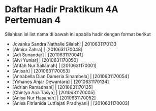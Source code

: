 # Daftar Hadir Praktikum 4A Pertemuan 4
Silahkan isi list nama di bawah ini apabila hadir dengan format berikut

- Jovanka Sandra Nathalie Silalahi | 2010631170133
- [Almira Zahra] | [2010631170048]
- [Adi Sunandar] | [2010631170041]
- [Alvi Yuniar] | [2010631170050]
- [Afifah Nur Sallamah] | [2010631170001]
- [Anisah] | [2010631170053]
- [Annabella Dian Dameria Sinambela] | [2010631170054]
- [Yohanes Anjar Dewantara] | [2010631170134]
- [Adrian Ramadhani] | [2010631170135]
- [Chintya Ana Tasya] | [2010631170005]
- [Anisa Nur Hasanah] | [2010631170052]
- [Anisa Fitrianida Lutfiajati Pradhyani] | [2010631170003]
